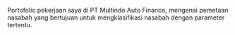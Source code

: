 Portofolio pekerjaan saya di PT Multindo Auto Finance, mengenai pemetaan nasabah yang bertujuan untuk mengklasifikasi nasabah dengan parameter tertentu.
